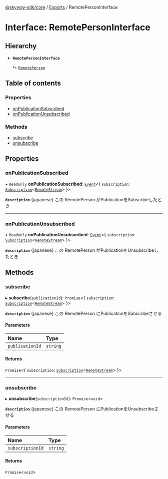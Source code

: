 [@skyway-sdk/core](../README.md) / [Exports](../modules.md) / RemotePersonInterface

# Interface: RemotePersonInterface

## Hierarchy

- **`RemotePersonInterface`**

  ↳ [`RemotePerson`](RemotePerson.md)

## Table of contents

### Properties

- [onPublicationSubscribed](RemotePersonInterface.md#onpublicationsubscribed)
- [onPublicationUnsubscribed](RemotePersonInterface.md#onpublicationunsubscribed)

### Methods

- [subscribe](RemotePersonInterface.md#subscribe)
- [unsubscribe](RemotePersonInterface.md#unsubscribe)

## Properties

### onPublicationSubscribed

• `Readonly` **onPublicationSubscribed**: [`Event`](../classes/Event.md)<{ `subscription`: [`Subscription`](Subscription.md)<[`RemoteStream`](../modules.md#remotestream)\>  }\>

**`description`** {japanese} この RemotePerson がPublicationをSubscribeしたとき

___

### onPublicationUnsubscribed

• `Readonly` **onPublicationUnsubscribed**: [`Event`](../classes/Event.md)<{ `subscription`: [`Subscription`](Subscription.md)<[`RemoteStream`](../modules.md#remotestream)\>  }\>

**`description`** {japanese} この RemotePerson がPublicationをUnsubscribeしたとき

## Methods

### subscribe

▸ **subscribe**(`publicationId`): `Promise`<{ `subscription`: [`Subscription`](Subscription.md)<[`RemoteStream`](../modules.md#remotestream)\>  }\>

**`description`** {japanese} この RemotePerson にPublicationをSubscribeさせる

#### Parameters

| Name | Type |
| :------ | :------ |
| `publicationId` | `string` |

#### Returns

`Promise`<{ `subscription`: [`Subscription`](Subscription.md)<[`RemoteStream`](../modules.md#remotestream)\>  }\>

___

### unsubscribe

▸ **unsubscribe**(`subscriptionId`): `Promise`<`void`\>

**`description`** {japanese} この RemotePerson にPublicationをUnsubscribeさせる

#### Parameters

| Name | Type |
| :------ | :------ |
| `subscriptionId` | `string` |

#### Returns

`Promise`<`void`\>
